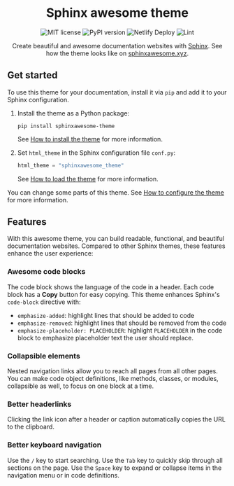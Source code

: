 <h1 align="center">Sphinx awesome theme</h1>

<p align="center">
   <img src="https://img.shields.io/github/license/kai687/sphinxawesome-theme?color=blue&style=for-the-badge" alt="MIT license">
   <img src="https://img.shields.io/pypi/v/sphinxawesome-theme?color=eb5&style=for-the-badge&logo=pypi" alt="PyPI version">
   <img src="https://img.shields.io/netlify/e6d20a5c-b49e-4ebc-80f6-59fde8f24e22?logo=netlify&style=for-the-badge" alt="Netlify Deploy">
   <img src="https://img.shields.io/github/workflow/status/kai687/sphinxawesome-theme/Lint?label=Lint&logo=Github&style=for-the-badge" alt="Lint">
</p>

<p align="center">
   Create beautiful and awesome documentation websites with <a href="https://www.sphinx-doc.org/en/master/">Sphinx</a>.
   See how the theme looks like on <a href="https://sphinxawesome.xyz">sphinxawesome.xyz</a>.
</p>

## Get started

To use this theme for your documentation, install it via `pip` and add it to your
Sphinx configuration.

1. Install the theme as a Python package:

   ```console
   pip install sphinxawesome-theme
   ```

   See [How to install the theme](https://sphinxawesome.xyz/how-to/install/) for more information.

1. Set `html_theme` in the Sphinx configuration file `conf.py`:

   ```python
   html_theme = "sphinxawesome_theme"
   ```

   See [How to load the theme](https://sphinxawesome.xyz/how-to/load/) for more information.

You can change some parts of this theme.
See [How to configure the theme](https://sphinxawesome.xyz/how-to/options/) for more
information.

## Features

With this awesome theme, you can build readable, functional, and beautiful documentation websites.
Compared to other Sphinx themes, these features enhance the user experience:

### Awesome code blocks

The code block shows the language of the code in a header.
Each code block has a **Copy** button for easy copying.
This theme enhances Sphinx's `code-block` directive with:

- `emphasize-added`: highlight lines that should be added to code
- `emphasize-removed`: highlight lines that should be removed from the code
- `emphasize-placeholder: PLACEHOLDER`: highlight `PLACEHOLDER` in the code block to emphasize placeholder text the user should replace.

### Collapsible elements

Nested navigation links allow you to reach all pages from all other pages.
You can make code object definitions, like methods, classes, or modules,
collapsible as well, to focus on one block at a time.

<!-- vale Awesome.SpellCheck = NO -->

### Better headerlinks

Clicking the link icon after a header or caption automatically copies the URL to the clipboard.

<!-- vale Awesome.SpellCheck = YES -->

### Better keyboard navigation

<!-- vale 18F.Clarity = NO -->

Use the `/` key to start searching.
Use the `Tab` key to quickly skip through all sections on the page.
Use the `Space` key to expand or collapse items in the navigation menu or in code definitions.
